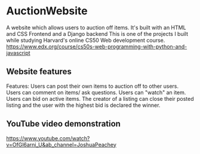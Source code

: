 # AuctionWebsite
A website which allows users to auction off items. It's built with an HTML and CSS Frontend and a Django backend
This is one of the projects I built while studying Harvard's online CS50 Web development course.
https://www.edx.org/course/cs50s-web-programming-with-python-and-javascript

## Website features
Features:
Users can post their own items to auction off to other users.
Users can comment on items/ ask questions.
Users can "watch" an item.
Users can bid on active items.
The creator of a listing can close their posted listing and the user with the highest bid is declared the winner.

## YouTube video demonstration
https://www.youtube.com/watch?v=OfGl6arni_U&ab_channel=JoshuaPeachey
